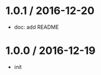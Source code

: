 
1.0.1 / 2016-12-20
==================

  * doc: add README

1.0.0 / 2016-12-19
==================

  * init

